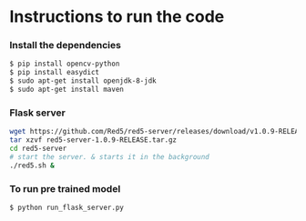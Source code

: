 # Instructions to run the code

### Install the dependencies

```sh
$ pip install opencv-python
$ pip install easydict
$ sudo apt-get install openjdk-8-jdk
$ sudo apt-get install maven


```

### Flask server
```sh
wget https://github.com/Red5/red5-server/releases/download/v1.0.9-RELEASE/red5-server-1.0.9-RELEASE.tar.gz
tar xzvf red5-server-1.0.9-RELEASE.tar.gz
cd red5-server
# start the server. & starts it in the background
./red5.sh &
```

### To run pre trained model

```sh
$ python run_flask_server.py
```
